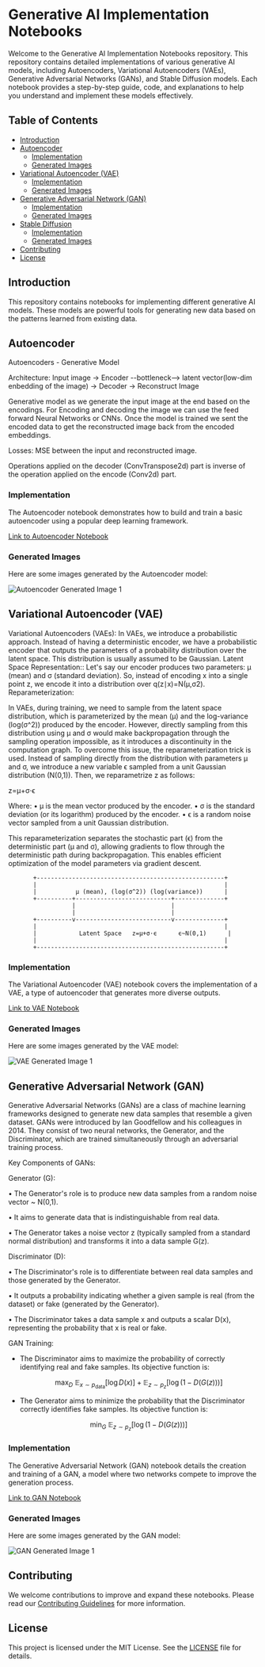 # Generative AI Implementation Notebooks

Welcome to the Generative AI Implementation Notebooks repository. This repository contains detailed implementations of various generative AI models, including Autoencoders, Variational Autoencoders (VAEs), Generative Adversarial Networks (GANs), and Stable Diffusion models. Each notebook provides a step-by-step guide, code, and explanations to help you understand and implement these models effectively.

## Table of Contents

- [Introduction](#introduction)
- [Autoencoder](#autoencoder)
  - [Implementation](#implementation)
  - [Generated Images](#generated-images)
- [Variational Autoencoder (VAE)](#variational-autoencoder-vae)
  - [Implementation](#implementation-1)
  - [Generated Images](#generated-images-1)
- [Generative Adversarial Network (GAN)](#generative-adversarial-network-gan)
  - [Implementation](#implementation-2)
  - [Generated Images](#generated-images-2)
- [Stable Diffusion](#stable-diffusion)
  - [Implementation](#implementation-3)
  - [Generated Images](#generated-images-3)
- [Contributing](#contributing)
- [License](#license)

## Introduction

This repository contains notebooks for implementing different generative AI models. These models are powerful tools for generating new data based on the patterns learned from existing data.

## Autoencoder

Autoencoders - Generative Model

Architecture: Input image -> Encoder --bottleneck--> latent vector(low-dim enbedding of the image) -> Decoder -> Reconstruct Image

Generative model as we generate the input image at the end based on the encodings. For Encoding and decoding the image we can use the feed forward Neural Networks or CNNs.
Once the model is trained we sent the encoded data to get the reconstructed image back from the encoded embeddings.

Losses: MSE between the input and reconstructed image.

Operations applied on the decoder (ConvTranspose2d) part is inverse of the operation applied on the encode (Conv2d) part.

### Implementation

The Autoencoder notebook demonstrates how to build and train a basic autoencoder using a popular deep learning framework.

[Link to Autoencoder Notebook](https://colab.research.google.com/drive/1weOOJ2U9jZXr1YaoFSEu3eHdhxQzacQd)

### Generated Images

Here are some images generated by the Autoencoder model:

![Autoencoder Generated Image 1](Generated-Images/ae-gen.png)

## Variational Autoencoder (VAE)

Variational Autoencoders (VAEs): In VAEs, we introduce a probabilistic approach. Instead of having a deterministic encoder, we have a probabilistic encoder that outputs the parameters of a probability distribution over the latent space. This distribution is usually assumed to be Gaussian.
Latent Space Representation:: Let's say our encoder produces two parameters: μ (mean) and σ (standard deviation). So, instead of encoding x into a single point z, we encode it into a distribution over q(z∣x)=N(μ,σ2).
Reparameterization:

In VAEs, during training, we need to sample from the latent space distribution, which is parameterized by the mean (μ) and the log-variance (log(σ^2)) produced by the encoder. However, directly sampling from this distribution using μ and σ would make backpropagation through the sampling operation impossible, as it introduces a discontinuity in the computation graph. To overcome this issue, the reparameterization trick is used. Instead of sampling directly from the distribution with parameters μ and σ, we introduce a new variable ϵ sampled from a unit Gaussian distribution (N(0,1)). Then, we reparametrize z as follows:

z=μ+σ⋅ϵ

Where: • μ is the mean vector produced by the encoder. • σ is the standard deviation (or its logarithm) produced by the encoder. • ϵ is a random noise vector sampled from a unit Gaussian distribution.

This reparameterization separates the stochastic part (ϵ) from the deterministic part (μ and σ), allowing gradients to flow through the deterministic path during backpropagation. This enables efficient optimization of the model parameters via gradient descent.

           +-----------------------------------------------------+
           |                                                     |
           |           μ (mean), (log(σ^2)) (log(variance))      |
           +----------+---------------------------+--------------+
                      |                           |
                      |                           |
           +----------v---------------------------v--------------+
           |                                                     |
           |            Latent Space   z=μ+σ⋅ϵ      ϵ~N(0,1)      |
           |                                                     |
           +-----------------------------------------------------+

### Implementation

The Variational Autoencoder (VAE) notebook covers the implementation of a VAE, a type of autoencoder that generates more diverse outputs.

[Link to VAE Notebook](https://colab.research.google.com/drive/1TZlv26cq3QIUJJ2E3LcVTQVq7c0gk8n4#scrollTo=ZELxFOEhuHlW)

### Generated Images

Here are some images generated by the VAE model:

![VAE Generated Image 1](Generated-Images/VAE-gen.png)

## Generative Adversarial Network (GAN)

Generative Adversarial Networks (GANs) are a class of machine learning frameworks designed to generate new data samples that resemble a given dataset. GANs were introduced by Ian Goodfellow and his colleagues in 2014. They consist of two neural networks, the Generator, and the Discriminator, which are trained simultaneously through an adversarial training process.

Key Components of GANs:

Generator (G):

• The Generator's role is to produce new data samples from a random noise vector ~ N(0,1).

• It aims to generate data that is indistinguishable from real data.

• The Generator takes a noise vector z (typically sampled from a standard normal distribution) and transforms it into a data sample G(z).

Discriminator (D):

• The Discriminator's role is to differentiate between real data samples and those generated by the Generator.

• It outputs a probability indicating whether a given sample is real (from the dataset) or fake (generated by the Generator).

• The Discriminator takes a data sample x and outputs a scalar D(x), representing the probability that x is real or fake.

GAN Training:

- The Discriminator aims to maximize the probability of correctly identifying real and fake samples. Its objective function is:

  $$
  \max_D \ \mathbb{E}_{x \sim p_{\text{data}}} [\log D(x)] + \mathbb{E}_{z \sim p_z} [\log (1 - D(G(z)))]
  $$

- The Generator aims to minimize the probability that the Discriminator correctly identifies fake samples. Its objective function is:

  $$
  \min_G \ \mathbb{E}_{z \sim p_z} [\log (1 - D(G(z)))]
  $$



### Implementation

The Generative Adversarial Network (GAN) notebook details the creation and training of a GAN, a model where two networks compete to improve the generation process.

[Link to GAN Notebook](https://colab.research.google.com/drive/1P47zGtWIdbGcycXHIGeQNUH1mZWbaGRO#scrollTo=HGbmc8lFJcUQ)

### Generated Images

Here are some images generated by the GAN model:

![GAN Generated Image 1](Generated-Images/GAN-gen.png)

## Contributing

We welcome contributions to improve and expand these notebooks. Please read our [Contributing Guidelines](CONTRIBUTING.md) for more information.

## License

This project is licensed under the MIT License. See the [LICENSE](LICENSE) file for details.
